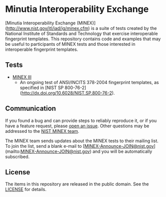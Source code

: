 Minutia Interoperability Exchange
=================================

[Minutia Interoperability Exchange (MINEX)]
(http://www.nist.gov/itl/iad/ig/minex.cfm) is a suite of tests created by the
National Institute of Standards and Technology that exercise interoperable
fingerprint templates. This repository contains code and examples
that may be useful to participants of MINEX tests and those interested in
interoperable fingerprint templates.

Tests
-----

 * [MINEX III](https://github.com/usnistgov/minex/tree/master/minexiii)
 	* An ongoing test of ANSI/INCITS 378-2004 fingerprint templates,
 	  as specified in [NIST SP 800-76-2]
 	  (http://dx.doi.org/10.6028/NIST.SP.800-76-2).

Communication
-------------

If you found a bug and can provide steps to reliably reproduce it, or if you
have a feature request, please
[open an issue](https://github.com/usnistgov/minex/issues). Other
questions may be addressed to the [NIST MINEX team](mailto:minex@nist.gov).

The MINEX team sends updates about the MINEX tests to their mailing list. To
join the list, send a blank e-mail to [MINEX-Announce-JOIN@nist.gov]
(mailto:MINEX-Announce-JOIN@nist.gov) and you will be automatically subscribed.

License
-------

The items in this repository are released in the public domain. See the
[LICENSE](https://github.com/usnistgov/minex/blob/master/LICENSE.md)
for details.
